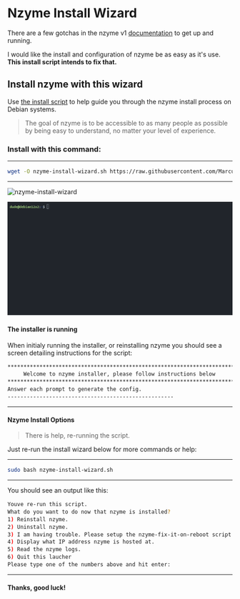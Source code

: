 # Nzyme Install Wizard

There are a few gotchas in the nzyme v1 [documentation](https://v1.nzyme.org/docs/intro) to get up and running. 

I would like the install and configuration of nzyme be as easy as it's use. **This install script intends to fix that.**


## Install nzyme with this wizard

Use [the install script](./nzyme-install-wizard.sh) to help guide you through the nzyme install process on Debian systems.

> The goal of nzyme is to be accessible to as many people as possible by being easy to understand, no matter your level of experience.


### Install with this command:

* * *

```bash
wget -O nzyme-install-wizard.sh https://raw.githubusercontent.com/MarcusHoltz/nzyme-install-wizard/main/nzyme-install-wizard.sh; chmod +x nzyme-install-wizard.sh; sudo bash nzyme-install-wizard.sh
```

* * *


![nzyme-install-wizard](../marcusholtz.github.io/assets/img/posts/nzyme-install-wizard-script.gif)


![nzyme-install-wizard](https://raw.githubusercontent.com/MarcusHoltz/marcusholtz.github.io/main/assets/img/posts/nzyme-install-wizard-script.gif)


#### The installer is running

When initialy running the installer, or reinstalling nzyme you should see a screen detailing instructions for the script:

```bash
**************************************************************************
     Welcome to nzyme installer, please follow instructions below
**************************************************************************
Answer each prompt to generate the config.
----------------------------------------------------
```

* * *


#### Nzyme Install Options

> There is help, re-running the script. 

Just re-run the install wizard below for more commands or help:


* * *

```bash
sudo bash nzyme-install-wizard.sh
```

* * *


You should see an output like this:

```bash
Youve re-run this script.
What do you want to do now that nzyme is installed?
1) Reinstall nzyme.
2) Uninstall nzyme.
3) I am having trouble. Please setup the nzyme-fix-it-on-reboot script.
4) Display what IP address nzyme is hosted at.
5) Read the nzyme logs.
6) Quit this laucher
Please type one of the numbers above and hit enter:
```

* * *

#### Thanks, good luck!
